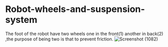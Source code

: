 # Robot-wheels-and-suspension-system

The foot of the robot have two wheels one in the front(1) another in back(2) ,the purpose of being two is that to prevent friction.
![Screenshot (1082)](https://user-images.githubusercontent.com/108452991/182040425-3c5c29e7-ea23-44ed-a96c-42b64a441c4e.png)


